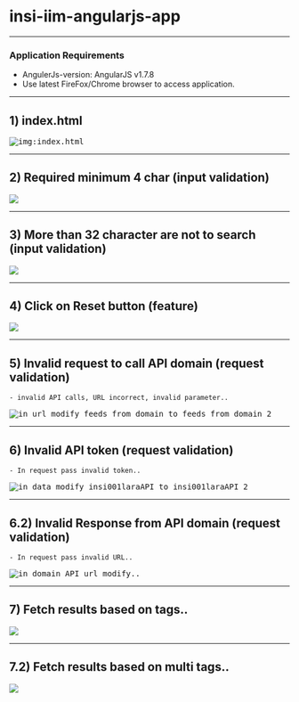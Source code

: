 # insi-iim-angularjs-app


---
### Application Requirements
- AngulerJs-version: AngularJS v1.7.8
- Use latest FireFox/Chrome browser to access application.


---
## 1) index.html
<kbd><img src="/imgs-readme/Screenshot_from_2019-05-10_22-51-57.png" alt="img:index.html" title="page:index.ht`ml"></img></kbd>


---
## 2) Required minimum 4 char (input validation)
<kbd><img src="/imgs-readme/Screenshot_from_2019-05-10_23-09-03.png"></img></kbd>


---
## 3) More than 32 character are not to search (input validation)
<kbd><img src="/imgs-readme/Screenshot_from_2019-05-10_23-18-16.png"></img></kbd>


---
## 4) Click on Reset button (feature)
<kbd><img src="/imgs-readme/Screenshot_from_2019-05-10_23-23-55.png"></img></kbd>


---
## 5) Invalid request to call API domain (request validation)
	- invalid API calls, URL incorrect, invalid parameter..
<kbd><img src="/imgs-readme/Screenshot_from_2019-05-10_23-34-31.png" title="in url modify feeds_from_domain to feeds_from_domain_2"></img></kbd>


---
## 6) Invalid API token (request validation)
	- In request pass invalid token..
<kbd><img src="/imgs-readme/Screenshot_from_2019-05-10_23-39-56.png" title="in data modify insi001laraAPI to insi001laraAPI_2"></img></kbd>

---
## 6.2) Invalid Response from API domain (request validation)
	- In request pass invalid URL..
<kbd><img src="/imgs-readme/Screenshot_from_2019-05-11_01-17-38.png" title="in domain API url modify.."></img></kbd>


---
## 7) Fetch results based on tags..
<kbd><img src="/imgs-readme/Screenshot_from_2019-05-10_23-48-55.png"></img></kbd>

---
## 7.2) Fetch results based on multi tags..
<kbd><img src="/imgs-readme/Screenshot_from_2019-05-10_23-50-55.png"></img></kbd>

